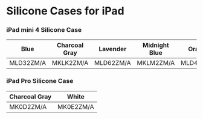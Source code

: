 # Silicone Cases for iPad

### iPad mini 4 Silicone Case

| Blue | Charcoal Gray | Lavender | Midnight Blue | Orange | Pink | (PRODUCT)RED | Stone | Turquoise | White |
|-----|-----|-----|-----|-----|-----|-----|-----|-----|-----|
| MLD32ZM/A | MKLK2ZM/A | MLD62ZM/A | MKLM2ZM/A | MLD42ZM/A | MLD52ZM/A | MKLN2ZM/A | MKLP2ZM/A | MLD72ZM/A | MKLL2ZM/A |

### iPad Pro Silicone Case

| Charcoal Gray | White |
|-----|-----|
| MK0D2ZM/A | MK0E2ZM/A |

